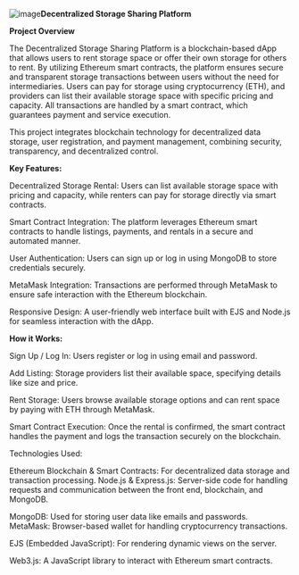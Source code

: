 ![image](https://github.com/user-attachments/assets/808fd796-6780-4a76-a8e5-85325f432fed)**Decentralized Storage Sharing Platform**

**Project Overview**

The Decentralized Storage Sharing Platform is a blockchain-based dApp that allows users to rent storage space or offer their own storage for others to rent. By utilizing Ethereum smart contracts, the platform ensures secure and transparent storage transactions between users without the need for intermediaries. Users can pay for storage using cryptocurrency (ETH), and providers can list their available storage space with specific pricing and capacity. All transactions are handled by a smart contract, which guarantees payment and service execution.

This project integrates blockchain technology for decentralized data storage, user registration, and payment management, combining security, transparency, and decentralized control.

**Key Features:**

Decentralized Storage Rental: Users can list available storage space with pricing and capacity, while renters can pay for storage directly via smart contracts.

Smart Contract Integration: The platform leverages Ethereum smart contracts to handle listings, payments, and rentals in a secure and automated manner.

User Authentication: Users can sign up or log in using MongoDB to store credentials securely.

MetaMask Integration: Transactions are performed through MetaMask to ensure safe interaction with the Ethereum blockchain.

Responsive Design: A user-friendly web interface built with EJS and Node.js for seamless interaction with the dApp.

**How it Works:**

Sign Up / Log In: Users register or log in using email and password.

Add Listing: Storage providers list their available space, specifying details like size and price.

Rent Storage: Users browse available storage options and can rent space by paying with ETH through MetaMask.

Smart Contract Execution: Once the rental is confirmed, the smart contract handles the payment and logs the transaction securely on the blockchain.

Technologies Used:

Ethereum Blockchain & Smart Contracts: For decentralized data storage and transaction processing.
Node.js & Express.js: Server-side code for handling requests and communication between the front end, blockchain, and MongoDB.


MongoDB: Used for storing user data like emails and passwords.
MetaMask: Browser-based wallet for handling cryptocurrency transactions.

EJS (Embedded JavaScript): For rendering dynamic views on the server.

Web3.js: A JavaScript library to interact with Ethereum smart contracts.
